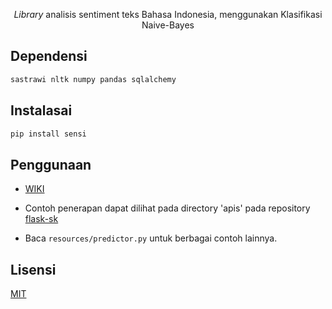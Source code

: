 <p align=center><i>Library</i> analisis sentiment teks Bahasa Indonesia, menggunakan Klasifikasi Naive-Bayes</p>

## Dependensi

```python
sastrawi nltk numpy pandas sqlalchemy
```

## Instalasai

```bash
pip install sensi
```

## Penggunaan

- [WIKI](https://github.com/GazDuckington/nbc-sentimen/wiki)
- Contoh penerapan dapat dilihat pada directory 'apis' pada repository [flask-sk](https://github.com/GazDuckington/flask-sk)

- Baca ```resources/predictor.py``` untuk berbagai contoh lainnya.

## Lisensi
[MIT](./LICENSE)
